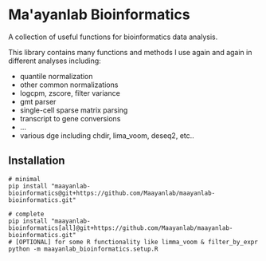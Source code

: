 # Ma'ayanlab Bioinformatics

A collection of useful functions for bioinformatics data analysis.

This library contains many functions and methods I use again and again in different analyses including:
- quantile normalization
- other common normalizations
- logcpm, zscore, filter variance
- gmt parser
- single-cell sparse matrix parsing
- transcript to gene conversions
- ...
- various dge including chdir, lima_voom, deseq2, etc..

## Installation
```
# minimal
pip install "maayanlab-bioinformatics@git+https://github.com/Maayanlab/maayanlab-bioinformatics.git"

# complete
pip install "maayanlab-bioinformatics[all]@git+https://github.com/Maayanlab/maayanlab-bioinformatics.git"
# [OPTIONAL] for some R functionality like limma_voom & filter_by_expr
python -m maayanlab_bioinformatics.setup.R
```
